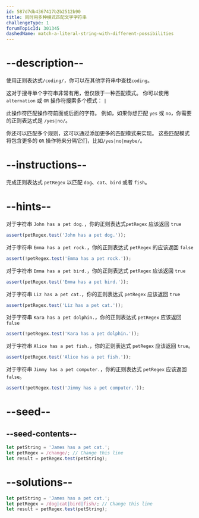 ```yaml
---
id: 587d7db4367417b2b2512b90
title: 同时用多种模式匹配文字字符串
challengeType: 1
forumTopicId: 301345
dashedName: match-a-literal-string-with-different-possibilities
---
```


# --description--

使用正则表达式`/coding/`，你可以在其他字符串中查找`coding`。

这对于搜寻单个字符串非常有用，但仅限于一种匹配模式。 你可以使用 `alternation` 或 `OR` 操作符搜索多个模式： `|`

此操作符匹配操作符前面或后面的字符。 例如，如果你想匹配 `yes` 或 `no`，你需要的正则表达式是 `/yes|no/`。

你还可以匹配多个规则，这可以通过添加更多的匹配模式来实现。 这些匹配模式将包含更多的 `OR` 操作符来分隔它们，比如`/yes|no|maybe/`。

# --instructions--

完成正则表达式 `petRegex` 以匹配 `dog`、`cat`、`bird` 或者 `fish`。

# --hints--

对于字符串 `John has a pet dog.`，你的正则表达式`petRegex` 应该返回 `true`

```js
assert(petRegex.test('John has a pet dog.'));
```

对于字符串 `Emma has a pet rock.`，你的正则表达式 `petRegex` 的应该返回 `false`

```js
assert(!petRegex.test('Emma has a pet rock.'));
```

对于字符串 `Emma has a pet bird.`，你的正则表达式 `petRegex` 应该返回 `true`

```js
assert(petRegex.test('Emma has a pet bird.'));
```

对于字符串 `Liz has a pet cat.`，你的正则表达式 `petRegex` 应该返回 `true`

```js
assert(petRegex.test('Liz has a pet cat.'));
```

对于字符串 `Kara has a pet dolphin.`，你的正则表达式 `petRegex` 应该返回 `false`

```js
assert(!petRegex.test('Kara has a pet dolphin.'));
```

对于字符串 `Alice has a pet fish.`，你的正则表达式 `petRegex` 应该返回 `true`。

```js
assert(petRegex.test('Alice has a pet fish.'));
```

对于字符串 `Jimmy has a pet computer.`，你的正则表达式 `petRegex` 应该返回 `false`。

```js
assert(!petRegex.test('Jimmy has a pet computer.'));
```

# --seed--

## --seed-contents--

```js
let petString = 'James has a pet cat.';
let petRegex = /change/; // Change this line
let result = petRegex.test(petString);
```

# --solutions--

```js
let petString = 'James has a pet cat.';
let petRegex = /dog|cat|bird|fish/; // Change this line
let result = petRegex.test(petString);
```
